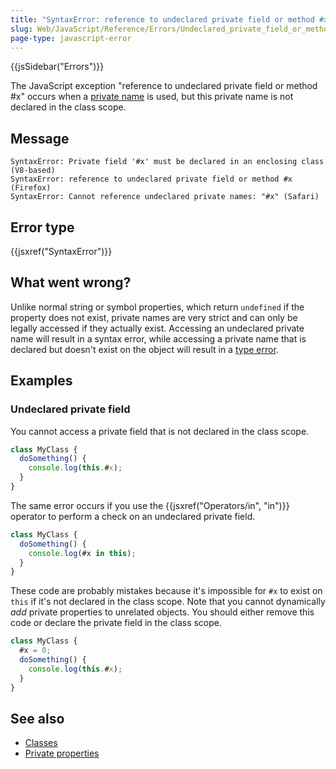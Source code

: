 ```yaml
---
title: "SyntaxError: reference to undeclared private field or method #x"
slug: Web/JavaScript/Reference/Errors/Undeclared_private_field_or_method
page-type: javascript-error
---
```


{{jsSidebar("Errors")}}

The JavaScript exception "reference to undeclared private field or method #x" occurs when a [private name](/Web/JavaScript/Reference/Classes/Private_properties) is used, but this private name is not declared in the class scope.

## Message

```plain
SyntaxError: Private field '#x' must be declared in an enclosing class (V8-based)
SyntaxError: reference to undeclared private field or method #x (Firefox)
SyntaxError: Cannot reference undeclared private names: "#x" (Safari)
```

## Error type

{{jsxref("SyntaxError")}}

## What went wrong?

Unlike normal string or symbol properties, which return `undefined` if the property does not exist, private names are very strict and can only be legally accessed if they actually exist. Accessing an undeclared private name will result in a syntax error, while accessing a private name that is declared but doesn't exist on the object will result in a [type error](/Web/JavaScript/Reference/Errors/Get_set_missing_private).

## Examples

### Undeclared private field

You cannot access a private field that is not declared in the class scope.

```js example-bad
class MyClass {
  doSomething() {
    console.log(this.#x);
  }
}
```

The same error occurs if you use the {{jsxref("Operators/in", "in")}} operator to perform a check on an undeclared private field.

```js example-bad
class MyClass {
  doSomething() {
    console.log(#x in this);
  }
}
```

These code are probably mistakes because it's impossible for `#x` to exist on `this` if it's not declared in the class scope. Note that you cannot dynamically _add_ private properties to unrelated objects. You should either remove this code or declare the private field in the class scope.

```js example-good
class MyClass {
  #x = 0;
  doSomething() {
    console.log(this.#x);
  }
}
```

## See also

- [Classes](/Web/JavaScript/Reference/Classes)
- [Private properties](/Web/JavaScript/Reference/Classes/Private_properties)
